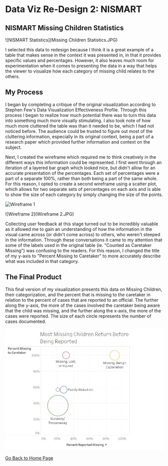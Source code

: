 # Data Viz Re-Design 2: NISMART

## NISMART Missing Children Statistics

![NISMART Statistics](Missing Children Statistics.JPG)

I selected this data to redesign because I think it is a great example of a table that makes sense in the context it was presented in, 
in that it provides specific values and percentages. However, it also leaves much room for experimentation when it comes to presenting 
the data in a way that helps the viewer to visualize how each category of missing child relates to the others.

## My Process
I began by completing a critique of the original visualization according to Stephen Few's Data Visualization Effectiveness Profile.
Through this process I began to realize how much potential there was to turn this data into something much more visually stimulating. I also took note of how much more cluttered the table was than it needed to be, which I had not noticed before. The audience could be trusted to figure out most of the cluttering information, especially in its original context, being a part of a research paper which provided further information and context on the subject. 

Next, I created the wireframe which required me to think creatively in the different ways this information could be represented. I first
went through an iteration of a layered bar graph which looked nice, but didn't allow for an accurate presentation of the percentages. Each set of percentages were a part of a separate 100%, rather than both being a part of the same whole. For this reason, I opted to create a second wireframe using a scatter plot, which allows for two separate sets of percentages on each axis and is able to show the size of each category by simply changing the size of the points. 

![Wireframe 1](Wireframe_1.JPG)

![Wireframe 2](Wireframe 2.JPG)

Collecting user feedback at this stage turned out to be incredibly valuable as it allowed me to gain an understanding of how the information in the visual came across (or didn't come across) to others, who weren't steeped in the information. Through these conversations it came to my attention that some of the labels used in the original table (ie. "Counted as Caretaker Missing") was confusing to the readers. For this reason, I changed the title of my y-axis to "Percent Missing to Caretaker" to more accurately describe what was included in that category.

## The Final Product
This final version of my visualization presents this data on Missing Children, their categorization, and the percent that is missing to the caretaker in relation to the percent of cases that are reported to an official. The further along the y-axis, the more of the cases involved the caretaker being aware that the child was missing, and the further along the x-axis, the more of the cases were reported. The size of each circle represents the number of cases documented.

![Final Redesign](redesign.JPG)


[Go Back to Home Page](/README.md)
